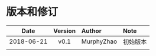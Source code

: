 # 版本和修订 #

| Date       | Version   |  Author    | Note  |
| --------   | :-----:   | :----      | :---- |
| 2018-06-21 | v0.1      | MurphyZhao | 初始版本 |
|            |           |            | |
